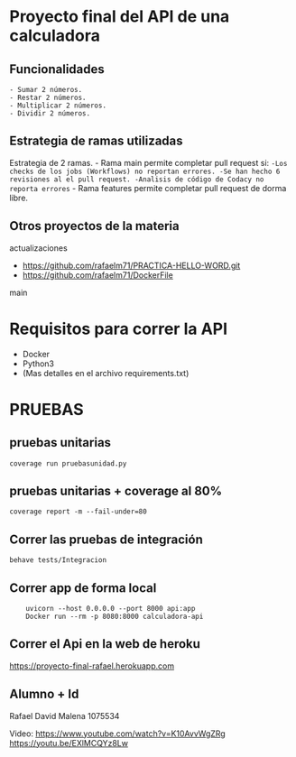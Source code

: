 # Proyecto final del API de una calculadora
## Funcionalidades
    - Sumar 2 números.
    - Restar 2 números.
    - Multiplicar 2 números.
    - Dividir 2 números.
    
## Estrategia de ramas utilizadas
Estrategia de 2 ramas. 
    - Rama main permite completar pull request si:
    ```
                -Los checks de los jobs (Workflows) no reportan errores.
                -Se han hecho 6 revisiones al el pull request.
                -Analisis de código de Codacy no reporta errores
    ```
    - Rama features permite completar pull request de dorma libre.
    
## Otros proyectos de la materia
actualizaciones
   -  https://github.com/rafaelm71/PRACTICA-HELLO-WORD.git
   -  https://github.com/rafaelm71/DockerFile

  
main
 
# Requisitos para correr la API
- Docker
- Python3
- (Mas detalles en el archivo requirements.txt)

# PRUEBAS

## pruebas unitarias
```
coverage run pruebasunidad.py
```
## pruebas unitarias + coverage al 80%
```
coverage report -m --fail-under=80
```
## Correr las pruebas de integración
```
behave tests/Integracion
```
## Correr app de forma local
```
    uvicorn --host 0.0.0.0 --port 8000 api:app
    Docker run --rm -p 8080:8000 calculadora-api
```
## Correr el Api en la web de heroku
https://proyecto-final-rafael.herokuapp.com

## Alumno + Id
Rafael David Malena 1075534

Video:
https://www.youtube.com/watch?v=K10AvvWgZRg 
https://youtu.be/EXlMCQYz8Lw
